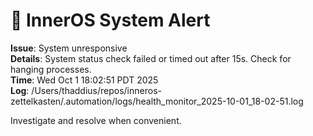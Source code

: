 # 🚨 InnerOS System Alert

**Issue**: System unresponsive  
**Details**: System status check failed or timed out after 15s. Check for hanging processes.  
**Time**: Wed Oct  1 18:02:51 PDT 2025  
**Log**: /Users/thaddius/repos/inneros-zettelkasten/.automation/logs/health_monitor_2025-10-01_18-02-51.log

Investigate and resolve when convenient.
